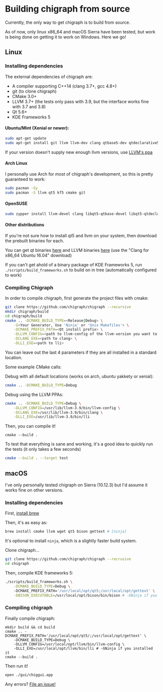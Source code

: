 # Building chigraph from source
Currently, the only way to get chigraph is to build from source. 

As of now, only linux x86_64 and macOS Sierra have been tested, but work is being done on getting it to work on Windows. Here we go! 

## Linux

### Installing dependencies
The external dependencies of chigraph are:
- A compiler supporting C++14 (clang 3.7+, gcc 4.8+)
- git (to clone chigraph)
- CMake 3.0+
- LLVM 3.7+ (the tests only pass with 3.9, but the interface works fine with 3.7 and 3.8)
- Qt 5.6+
- KDE Frameworks 5

#### Ubuntu/Mint (Xenial or newer):
```bash
sudo apt-get update
sudo apt-get install git llvm llvm-dev clang qtbase5-dev qtdeclarative5-dev qtscript5-dev libqt5x11extras5-dev libqt5svg5-dev cmake extra-cmake-modules gettext libkf5xmlgui-dev

```
If your version doesn't supply new enough llvm versions, use [LLVM's ppa](https://apt.llvm.org)
#### Arch Linux
I personally use Arch for most of chigraph's development, so this is pretty guaranteed to work:
```bash
sudo pacman -Sy
sudo pacman -S llvm qt5 kf5 cmake git
```

#### OpenSUSE
```bash
sudo zypper install llvm-devel clang libqt5-qtbase-devel libqt5-qtdeclarative-devel libqt5-qtscript-devel libqt5-qtsvg-devel libqt5-qttools-devel libqt5-qtx11extras-devel kxmlgui-develk textwidgets-devel extra-cmake-modules git gettext-tools
```

#### Other distributions
If you're not sure how to install qt5 and llvm on your system, then download the prebuilt binaries for each.

You can get qt binaries [here](https://download.qt.io/archive/qt/5.8/5.8.0/) and LLVM binaries [here](http://releases.llvm.org/download.html#3.9.1) (use the "Clang for x86_64 Ubuntu 16.04" download)

If you can't get ahold of a binary package of KDE Frameworks 5, run `./scripts/build_frameworks.sh` to build on in tree (automatically configured to work)


### Compiling Chigraph
In order to compile chigraph, first generate the project files with cmake:
```bash
git clone https://github.com/chigraph/chigraph --recursive 
mkdir chigraph/build
cd chigraph/build
cmake .. -DCMAKE_BUILD_TYPE=<Release|Debug> \
	-G<Your Generator, Use 'Ninja' or 'Unix Makefiles'> \
	-DCMAKE_PREFIX_PATH=<Qt install prefix> \
	-DLLVM_CONFIG=<path to llvm-config of the llvm-version you want to use> \
	-DCLANG_EXE=<path to clang> \
	-DLLI_EXE=<path to lli>
```

You can leave out the last 4 parameters if they are all installed in a standard location.

Some example CMake calls:

Debug with all default locations (works on arch, ubuntu yakkety or xenial):
```bash
cmake .. -DCMAKE_BUILD_TYPE=Debug
```
Debug using the LLVM PPAs:
```bash
cmake .. -DCMAKE_BUILD_TYPE=Debug \
	-DLLVM_CONFIG=/usr/lib/llvm-3.9/bin/llvm-config \
	-DCLANG_EXE=/usr/lib/llvm-3.9/bin/clang \
	-DLLI_EXE=/usr/lib/llvm-3.9/bin/lli
```


Then, you can compile it!
```
cmake --build .
```

To test that everything is sane and working, it's a good idea to quickly run the tests (it only takes a few seconds)
```bash
cmake --build . --target test
```

## macOS
I've only personally tested chigraph on Sierra (10.12.3) but I'd assume it works fine on other versions.

### Installing dependencies
 
First, [install brew](http://brew.sh)

Then, it's as easy as:
```bash
brew install cmake llvm wget qt5 bison gettext # [ninja]
```
It's optional to install `ninja`, which is a slightly faster build system.

Clone chigraph...
```bash
git clone https://github.com/chigraph/chigraph --recrusive
cd chigraph
```

Then, compile KDE frameworks 5:
```bash
./scripts/build_frameworks.sh \
	-DCMAKE_BUILD_TYPE=Debug \ 
	-DCMAKE_PREFIX_PATH='/usr/local/opt/qt5;/usr/local/opt/gettext' \
	-DBISON_EXECUTABLE=/usr/local/opt/bison/bin/bison # -GNinja if you installed ninja
```

### Compiling chigraph
Finally compile chigraph:
```
mkdir build && cd build
cmake .. -DCMAKE_PREFIX_PATH='/usr/local/opt/qt5/;/usr/local/opt/gettext' \
	-DCMAKE_BUILD_TYPE=Debug \
	-DLLVM_CONFIG=/usr/local/opt/llvm/bin/llvm-config \
	-DLLI_EXE=/usr/local/opt/llvm/bin/lli # -GNinja if you installed it
cmake --build .
```
Then run it!
```bash
open ./gui/chiggui.app
```


Any errors? [File an issue!](https://github.com/chigraph/chigraph/issues/new)
